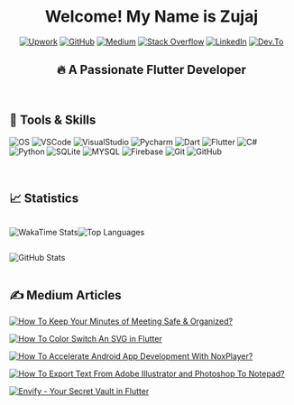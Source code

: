 <div align="center">

# Welcome! My Name is Zujaj

</div>

<div align="center">

[![Upwork](https://img.shields.io/badge/-UPWORK-73bb44?style=for-the-badge&logo=upwork&logoColor=white)](https://www.upwork.com/freelancers/~01025e3358c45e7bf1?s=996364627857502209)
[![GitHub](https://img.shields.io/badge/-GITHUB-333?style=for-the-badge&logo=github&logoColor=white)](https://github.com/Zujaj/zujaj)
[![Medium](https://img.shields.io/badge/Medium-12100E?style=for-the-badge&logo=medium&logoColor=white)](https://medium.com/@zujaj)
[![Stack Overflow](https://img.shields.io/badge/Stack_Overflow-FE7A16?style=for-the-badge&logo=stack-overflow&logoColor=white)](https://stackoverflow.com/users/4517075/zujaj-misbah-khan)
[![LinkedIn](https://img.shields.io/badge/-LINKEDIN-0077B5?style=for-the-badge&logo=linkedin&logoColor=white)](https://www.linkedin.com/in/zujaj-misbah-khan-4a43011bb/)
[![Dev.To](https://img.shields.io/badge/dev.to-0A0A0A?style=for-the-badge&logo=dev.to&logoColor=white)](https://dev.to/zujaj)

</div>

<!-- A <div> tag holding the Slogan -->
<div align="center">

## 🔥 A Passionate Flutter Developer

</div>

   <br/>

<!-- A <div> tag holdin the Tools & Skills Heading -->
<div align="left">

## 🧰 Tools & Skills

</div>

![OS](https://img.shields.io/badge/OS-Windows-informational?style=flat&logoColor=white&color=2bbc8a&logo=windows)
![VSCode](https://img.shields.io/badge/IDE-Visual_Studio_Code-informational?style=flat&logoColor=white&color=2bbc8a&logo=visual-studio-code)
![VisualStudio](https://img.shields.io/badge/IDE-Visual_Studio-informational?style=flat&logoColor=white&color=2bbc8a&logo=visual-studio)
![Pycharm](https://img.shields.io/badge/IDE-PyCharm-informational?style=flat&logoColor=white&color=2bbc8a&logo=pycharm)
![Dart](https://img.shields.io/badge/Code-Dart-informational?style=flat&logoColor=white&color=2bbc8a&logo=dart)
![Flutter](https://img.shields.io/badge/Code-Flutter-informational?style=flat&logoColor=white&color=2bbc8a&logo=flutter)
![C#](https://img.shields.io/badge/Code-C%23-blue?style=flat&logoColor=white&color=2bbc8a&logo=c-sharp)
![Python](https://img.shields.io/badge/Code-Python-informational?style=flat&logoColor=white&color=2bbc8a&logo=python)
![SQLite](https://img.shields.io/badge/Database-SQLite-informational?style=flat&logoColor=white&color=2bbc8a&logo=sqlite)
![MYSQL](https://img.shields.io/badge/Database-MySQL-informational?style=flat&logoColor=white&color=2bbc8a&logo=mysql)
![Firebase](https://img.shields.io/badge/BaaS-Firebase-informational?style=flat&logoColor=white&color=2bbc8a&logo=firebase)
![Git](https://img.shields.io/badge/DevOps-Git-informational?style=flat&logoColor=white&color=2bbc8a&logo=git)
![GitHub](https://img.shields.io/badge/DevOps-GitHub-informational?style=flat&logoColor=white&color=2bbc8a&logo=github)

   <br/>

<!-- A <div> tag holding the Statistics Heading -->
<div align = "left">

## 📈 Statistics

</div>

<!--A <div> tag holding the WakaTime & Language Statistics-->
<div style="display: flex; flex-direction: row;">

![WakaTime Stats](https://github-readme-stats.vercel.app/api/wakatime?username=zujaj&theme=dark&layout=compact)

![Top Languages](https://github-readme-stats.vercel.app/api/top-langs/?username=zujaj&theme=dark&layout=compact)

</div>

<!-- A <div> tag holding the GitHub Stats  -->
<div style="display: flex;">

![GitHub Stats](https://github-readme-stats.vercel.app/api?username=zujaj&theme=dark&include_all_commits=true&layout=extended)

</div>

<!-- A <div> tag holding the Medium Articles Heading -->
<div align="left">

## ✍️ Medium Articles

</div>

[![How To Keep Your Minutes of Meeting Safe & Organized?](https://github-readme-medium-my-recent-article.vercel.app/medium/@zujaj/0)](https://github-readme-medium-my-recent-article.vercel.app/medium/@zujaj/0)

[![How To Color Switch An SVG in Flutter](https://github-readme-medium-my-recent-article.vercel.app/medium/@zujaj/1)](https://github-readme-medium-my-recent-article.vercel.app/medium/@zujaj/1)

[![How To Accelerate Android App Development With NoxPlayer?](https://github-readme-medium-my-recent-article.vercel.app/medium/@zujaj/2)](https://github-readme-medium-my-recent-article.vercel.app/medium/@zujaj/2)

[![How To Export Text From Adobe Illustrator and Photoshop To Notepad?](https://github-readme-medium-my-recent-article.vercel.app/medium/@zujaj/3)](https://github-readme-medium-my-recent-article.vercel.app/medium/@zujaj/3)

[![Envify - Your Secret Vault in Flutter](https://github-readme-medium-my-recent-article.vercel.app/medium/@zujaj/4)](https://github-readme-medium-my-recent-article.vercel.app/medium/@zujaj/4)
